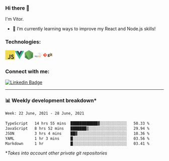 ### Hi there 👋

I'm Vitor.

- 🌱 I’m currently learning ways to improve my React and Node.js skills!

### Technologies:
<img align="left" alt="Javascript" width="30px" src="https://raw.githubusercontent.com/github/explore/80688e429a7d4ef2fca1e82350fe8e3517d3494d/topics/javascript/javascript.png"/>
<img align="left" alt="VueJs" width="30px" src="https://raw.githubusercontent.com/github/explore/80688e429a7d4ef2fca1e82350fe8e3517d3494d/topics/vue/vue.png"/>
<img align="left" alt="Nodejs" width="30px" src="https://raw.githubusercontent.com/github/explore/80688e429a7d4ef2fca1e82350fe8e3517d3494d/topics/nodejs/nodejs.png" />
<img align="left" alt="Mysql" width="30px" src="https://raw.githubusercontent.com/github/explore/80688e429a7d4ef2fca1e82350fe8e3517d3494d/topics/mysql/mysql.png"/>
<img align="left" alt="Git" width="30px" src="https://raw.githubusercontent.com/github/explore/80688e429a7d4ef2fca1e82350fe8e3517d3494d/topics/git/git.png"/> 

<br /> <br />
### Connect with me:
[![Linkedin Badge](https://img.shields.io/badge/-LinkedIn-blue?style=flat-square&logo=Linkedin&logoColor=white&link=https://www.linkedin.com/in/felipefialho)](https://www.linkedin.com/in/vitorlc)

---

<!-- <p align="center"> <img src="https://komarev.com/ghpvc/?username=vitorlc&label=👀" alt="eitchtee" /> </p> -->
### :bar_chart: Weekly development breakdown*
<!--START_SECTION:waka-->
```text
Week: 22 June, 2021 - 28 June, 2021

TypeScript   14 hrs 55 mins  ████████████▓░░░░░░░░░░░░   50.33 % 
JavaScript   8 hrs 52 mins   ███████▒░░░░░░░░░░░░░░░░░   29.94 % 
JSON         3 hrs 4 mins    ██▓░░░░░░░░░░░░░░░░░░░░░░   10.36 % 
YAML         1 hr 3 mins     █░░░░░░░░░░░░░░░░░░░░░░░░   03.56 % 
Markdown     1 hr            █░░░░░░░░░░░░░░░░░░░░░░░░   03.41 % 
```
<!--END_SECTION:waka-->

**Takes into account other private git repositories*
